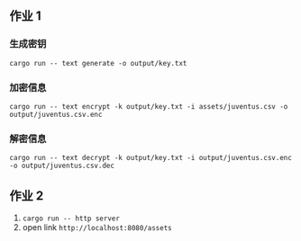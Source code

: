 ## 作业 1

### 生成密钥

`cargo run -- text generate -o output/key.txt`

### 加密信息

`cargo run -- text encrypt -k output/key.txt -i assets/juventus.csv -o output/juventus.csv.enc`

### 解密信息

`cargo run -- text decrypt -k output/key.txt -i output/juventus.csv.enc -o output/juventus.csv.dec`

## 作业 2

1. `cargo run -- http server`
2. open link `http://localhost:8080/assets`
